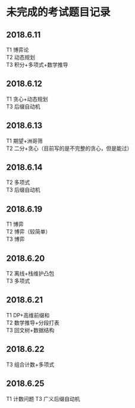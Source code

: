 # 未完成的考试题目记录
## 2018.6.11
T1 博弈论  
T2 动态规划  
T3 积分+多项式+数学推导
## 2018.6.12
T1 贪心+动态规划  
T3 后缀自动机
## 2018.6.13
T1 期望+洲哥筛  
T2 二分+贪心（目前写的是不完整的贪心，但是能过）
## 2018.6.14
T2 多项式  
T3 后缀自动机
## 2018.6.19
T1 博弈  
T2 博弈（较简单）  
T3 博弈
## 2018.6.20
T2 离线+栈维护凸包  
T3 多项式
## 2018.6.21
T1 DP+高维前缀和  
T2 数学推导+分段打表  
T3 回文树+数据结构
## 2018.6.22
T3 组合计数+多项式
## 2018.6.25
T1 计数问题
T3 广义后缀自动机